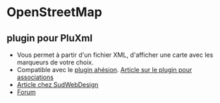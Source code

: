# OpenStreetMap
## plugin pour PluXml

* Vous permet à partir d'un fichier XML, d'afficher une carte avec les marqueurs de votre choix.
* Compatible avec le [plugin ahésion](https://framagit.org/sudwebdesign/adhesion). [Article sur le plugin pour associations](http://sudwebdesign.free.fr/index.php?article9)
* [Article chez SudWebDesign](http://sudwebdesign.free.fr/index.php?article43)
* [Forum](https://forum.pluxml.org/discussion/3894/plugin-openstreetmaps)
